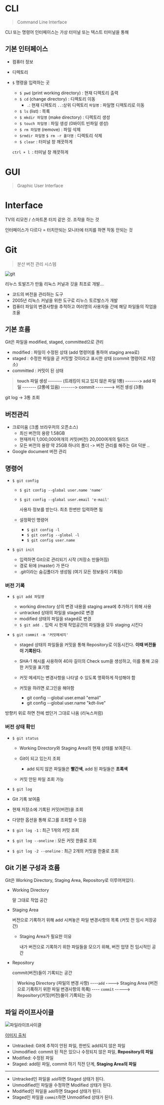 # CLI

> Command Line Interface

CLI 또는 명령어 인터페이스는 가상 터미널 또는 텍스트 터미널을 통해 

## 기본 인터페이스

- 컴퓨터 정보

- 디렉토리

- `$` 명령을 입력하는 곳

  - `$ pwd` (print working directory) : 현재 디렉토리 출력
  - `$ cd` (change directory) : 디렉토리 이동
    - `.`: 현재 디렉토리 `..`:상위 디렉토리 `파일명` : 파일명 디렉토리로 이동
  - `$ ls` (list) : 목록
  - `$ mkdir 파일명` (make directory) : 디렉토리 생성
  - `$ touch 파일명` : 파일 생성 (0바이트 빈파일 생성)
  - `$ rm 파일명` (remove) : 파일 삭제
  - `$rmdir 파일명` `$ rm -r 폴더명` : 디렉토리 삭제
  - `$ clear` : 터미널 창 깨끗하게

  `ctrl + l `: 터미널 창 깨끗하게

  

# GUI

> Graphic User Interface



# Interface

TV의 리모컨 / 스마트폰 터치 같은 것. 조작을 하는 것

인터페이스가 다르다 = 터치안되는 모니터에 터치를 하면 작동 안되는 것



# Git

> 분산 버전 관리 시스템

![git](https://github.com/psun0610/TIL/raw/master/Git/Git.assets/git.png)

리누스 토발즈가 만듦 리눅스 커널과 깃을 최초로 개발...

- 코드의 버전을 관리하는 도구
- 2005년 리눅스 커널을 위한 도구로 리누스 토르발스가 개발
- 컴퓨터 파일의 변경사항을 추적하고 여러명의 사용자들 간에 해당 파일들의 작업을 조율

## 기본 흐름

Git은 파일을 modified, staged, committed으로 관리

- modified : 파일이 수정된 상태 (add 명령어를 통하여 staging area로)
- staged : 수정한 파일을 곧 커밋할 것이라고 표시한 상태 (commit 명령어로 저장소)
- committed : 커밋이 된 상태

> **touch 파일 생성 ------- (트래킹이 되고 있지 않은 파일 1통) -------> add 파일 ------- (2통에 있음) -------> commit -------> 버전 생성 (3통)**

git log -> 3통 조회

## 버전관리

- 크로미움 (크롬 브라우저의 오픈소스)
  - 최신 버전의 용량 1.58GB
  - 현재까지 1,000,000여개의 커밋(버전) 20,000여개의 릴리즈
  - 모든 버전의 용량 약 25GB 하나의 폴더 -> 버전 관리를 해주는 Git 덕분 ..
- Google document 버전 관리

## 명령어

- `$ git config`

  - `$ git config --global user.name 'name'`

  - `$ git config --global user.email 'e-mail'`

    사용자 정보를 받는다. 최초 한번만 입력하면 됨

  - 설정확인 명령어

    - `$ git config -l`
    - `$ git config --global -l`
    - `$ git config user.name`

- `$ git init`
  - 입력하면 Git으로 관리되기 시작 (저장소 만들어짐)
  - 경로 뒤에 (master) 가 뜬다
  - .git이라는 숨김폴더가 생성됨 (여기 모든 정보들이 기록됨)

### 버전 기록

- `$ git add 파일명`
  - working directory 상의 변경 내용을 staging area에 추가하기 위해 사용
  - untracked 상태의 파일을 staged로 변경
  - modified 상태의 파일을 staged로 변경
  - `$ git add .` 입력 시 현재 작업공간의 파일들을 모두 staging 시킨다
  
- `$ git commit -m '커밋메세지'`
  - staged 상태의 파일들을 커밋을 통해 Repository로 이동시킨다. **이때 버전들이 기록된다.**
  
  - SHA-1 해시를 사용하여 40자 길이의 Check sum을 생성하고, 이를 통해 고유한 커밋을 표기함
  
  - 커밋 메세지는 변경사항을 나타낼 수 있도록 명확하게 작성해야 함
  
  - 커밋을 하려면 로그인을 해야함
    - git config --global user.email "email"
    - git config --global user.name "kdt-live"

방향키 위로 하면 전에 썼던거 그대로 나옴 (리눅스처럼)

### 버전 상태 확인 

- `$ git status`
  - Working Directory와 Staging Area의 현재 상태를 보여준다.
  - Git이 되고 있는지 조회
    - add 되지 않은 파일들은 **빨간색**, add 된 파일들은 **초록색**

  - 커밋 안된 파일 조회 가능 



- `$ git log ` 
- Git 기록 보여줌
  
- 현재 저장소에 기록된 커밋(버전)을 조회
  
- 다양한 옵션을 통해 로그를 조회할 수 있음
  
- `$ git log -1` : 최근 1개의 커밋 조회
  
- `$ git log --oneline` : 모든 커밋 한줄로 조회
  
- `$ git log -2 --oneline` : 최근 2개의 커밋을 한줄로 조회

## Git 기본 구성과 흐름

Git은 Working Directory, Staging Area, Repository로 이루어져있다.

- Working Directory

  말 그대로 작업 공간

- Staging Area

  버전으로 기록하기 위해 add 시켜놓은 파일 변경사항의 목록 (커밋 전 임시 저장공간)

  - Staging Area가 필요한 이유

    내가 버전으로 기록하기 위한 파일들을 모으기 위해, 버전 업뎃 전 임시적인 공간

- Repository

  commit(버전)들이 기록되는 공간

> **Working Directory (파일의 변경 사항) ----`add` ----> Staging Area (버전으로 기록하기 위한 파일 변경사항의 목록) ---- `commit` -----> Repository(커밋(버전)들이 기록되는 곳)**

## 파일 라이프사이클

![파일라이프사이클](https://github.com/psun0610/TIL/raw/master/Git/Git.assets/%ED%8C%8C%EC%9D%BC%EB%9D%BC%EC%9D%B4%ED%94%84%EC%82%AC%EC%9D%B4%ED%81%B4.PNG)

[이미지 출처](https://git-scm.com/book/ko/v2/Git의-기초-수정하고-저장소에-저장하기)

- Untracked: Git에 추적이 안된 파일, 한번도 add되지 않은 파일
- Unmodified: commit 된 적은 있으나 수정되지 않은 파일, **Repository의 파일**
- Modified: 수정된 파일
- Staged: add된 파일, commit 하기 직전 단계, **Staging Area의 파일**

------

- Untracked인 파일을 `add`하면 Staged 상태가 된다.
- Unmodified인 파일을 수정하면 Modified 상태가 된다.
- Modified인 파일을 `add`하면 Staged 상태가 된다.
- Staged인 파일을 `commit`하면 Unmodified 상태가 된다.

